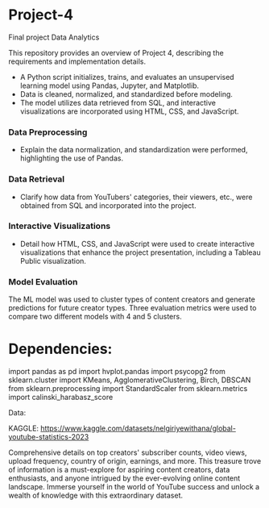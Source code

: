 # Project-4
Final project Data Analytics

This repository provides an overview of Project 4, describing the requirements and implementation details.

- A Python script initializes, trains, and evaluates an unsupervised learning model using Pandas, Jupyter, and Matplotlib.
- Data is cleaned, normalized, and standardized before modeling.
- The model utilizes data retrieved from SQL, and interactive visualizations are incorporated using HTML, CSS, and JavaScript.

### Data Preprocessing
- Explain the data  normalization, and standardization were performed, highlighting the use of Pandas.

### Data Retrieval
- Clarify how data from YouTubers' categories, their viewers, etc., were obtained from SQL and incorporated into the project.

### Interactive Visualizations
- Detail how HTML, CSS, and JavaScript were used to create interactive visualizations that enhance the project presentation, including a Tableau Public visualization.

### Model Evaluation
The ML model was used to cluster types of content creators and generate predictions for future creator types.
Three evaluation metrics were used to compare two different models with 4 and 5 clusters.

# Dependencies:
import pandas as pd
import hvplot.pandas
import psycopg2
from sklearn.cluster import KMeans, AgglomerativeClustering, Birch, DBSCAN
from sklearn.preprocessing import StandardScaler
from sklearn.metrics import calinski_harabasz_score

Data:

KAGGLE: https://www.kaggle.com/datasets/nelgiriyewithana/global-youtube-statistics-2023

Comprehensive details on top creators' subscriber counts, video views, upload frequency, country of origin, earnings, and more. This treasure trove of information is a must-explore for aspiring content creators, data enthusiasts, and anyone intrigued by the ever-evolving online content landscape. Immerse yourself in the world of YouTube success and unlock a wealth of knowledge with this extraordinary dataset.
